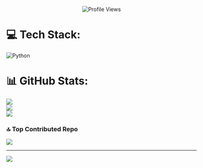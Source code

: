 <p align="center">
  <img src="https://api.visitorbadge.io/api/VisitorHit?user=UNIKBAAP&countColorcountColor&countColor=%23FF0000" alt="Profile Views">
</p>

###

# 💻 Tech Stack:
![Python](https://img.shields.io/badge/python-3670A0?style=for-the-badge&logo=python&logoColor=ffdd54)
# 📊 GitHub Stats:
![](https://github-readme-stats.vercel.app/api?username=UNIKBAAP&theme=dark&hide_border=false&include_all_commits=false&count_private=false)<br/>
![](https://github-readme-streak-stats.herokuapp.com/?user=UNIKBAAP&theme=dark&hide_border=false)<br/>
![](https://github-readme-stats.vercel.app/api/top-langs/?username=UNIKBAAP&theme=dark&hide_border=false&include_all_commits=false&count_private=false&layout=compact)

### 🔝 Top Contributed Repo
![](https://github-contributor-stats.vercel.app/api?username=UNIKBAAP&limit=5&theme=dark&combine_all_yearly_contributions=true)

---
[![](https://visitcount.itsvg.in/api?id=UNIKBAAP&icon=0&color=0)](https://visitcount.itsvg.in)

<!-- Proudly created with GPRM ( https://gprm.itsvg.in ) -->
